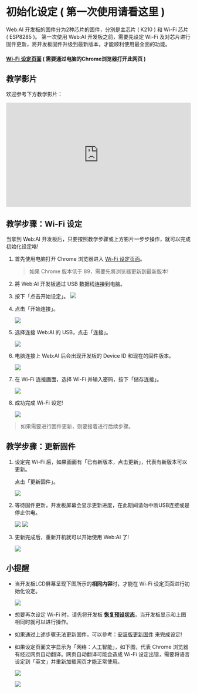 # 初始化设定 ( 第一次使用请看这里 )

Web:AI 开发板的固件分为2种芯片的固件，分別是主芯片 ( K210 ) 和 Wi-Fi 芯片 ( ESP8285 )。
第一次使用 Web:AI 开发板之前，需要先设定 Wi-Fi 及对芯片进行固件更新，將开发板固件升级到最新版本，才能顺利使用最全面的功能。

#### [Wi-Fi 设定页面](https://webai.webduino.io) ( 需要通过电脑的Chrome浏览器打开此网页 )

## 教学影片

欢迎参考下方教学影片：

<iframe src="https://www.youtube.com/embed/ZSGkZUQQXcI" allowfullscreen width="100%" style="aspect-ratio:728/410;border:none " ></iframe>

## 教学步骤：Wi-Fi 设定

当拿到 Web:AI 开发板后，只要按照教学步骤或上方影片一步步操作，就可以完成初始化设定咯!

1. 首先使用电脑打开 Chrome 浏览器进入 [Wi-Fi 设定页面](https://webai.webduino.io)。

    > 如果 Chrome 版本低于 89，需要先將浏览器更新到最新版本!

2. 將 Web:AI 开发板通过 USB 数据线连接到电脑。

3. 按下「点击开始设定」。
    ![](../assets/images/upload_02a4681ffc6dfd1aa921e27afe17f2f5.png)

4. 点击「开始连接」。

    ![](../assets/images/upload_792d00f7981cf19f3ffad15bf3930abf.png)

5. 选择连接 Web:AI 的 USB，点击「连接」。

    ![](../assets/images/upload_4892028c07de2478564d8705933f5580.png)

6. 电脑连接上 Web:AI 后会出现开发板的 Device ID 和现在的固件版本。

    ![](../assets/images/upload_44766cf13211c94964896050340ceb25.jpg)


7. 在 Wi-Fi 连接画面，选择 Wi-Fi 并输入密码，按下「储存连接」。

    ![](../assets/images/upload_ddcfed56e5b16ca8494e8c37dc6b9bed.jpg)

8. 成功完成 Wi-Fi 设定!

    ![](../assets/images/upload_4938d84b09b19e6ff298bb8808661543.jpg)

> 如果需要进行固件更新，则要接着进行后续步骤。

## 教学步骤：更新固件

1. 设定完 Wi-Fi 后，如果画面有「已有新版本，点击更新」，代表有新版本可以更新。

   点击「更新固件」。

    ![](../assets/images/upload_417de60a4f044c3973890328c1ce6987.png)

2. 等待固件更新，开发板屏幕会显示更新进度，在此期间请勿中断USB连接或是停止供电。

    ![](../assets/images/upload_73e353a9e9a08eb82c1884c0b2c8bba2.png)
    ![](../assets/images/upload_d1a8539e1deef8d0c520d7bfc5fb2b0e.png)

3. 更新完成后，重新开机就可以开始使用 Web:AI 了!

    ![](../assets/images/upload_8dbf16901021d914270ba5134b478694.png)

## 小提醒

- 当开发板LCD屏幕呈现下图所示的**相同内容**时，才能在 Wi-Fi 设定页面进行初始化设定。

    ![](../assets/images/upload_9c75be672cbd440d6ee3fdb4f04b77c9.png)

- 想要再次设定 Wi-Fi 时，请先将开发板 [**恢复预设状态**](https://md.kingkit.codes/s/1lgh1vuQ_#%E5%9B%9E%E5%BE%A9%E9%A0%90%E8%A8%AD%E7%8B%80%E6%85%8B)，当开发板显示和上图相同时就可以进行操作。

- 如果通过上述步骤无法更新固件，可以參考：[安装版更新固件](https://md.kingkit.codes/s/wTzUFfJMb) 来完成设定!

- 如果设定页面文字显示为「网络：人工智能」，如下图，代表 Chrome 浏览器有经过网页自动翻译。网页自动翻译可能会造成 Wi-Fi 设定出错，需要将语言设定到「英文」并重新加载网页才能正常使用。

    ![](../assets/images/upload_f35bd1f701c2304cac254c885f1ef660.jpg)

    ![](../assets/images/upload_698b723317d3f9e955ac643af178d3fe.jpg)
